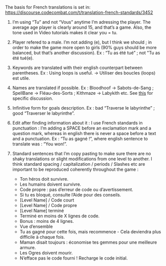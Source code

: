 The basis for French translations is set in: https://discourse.codecombat.com/t/translation-french-standards/3452

1. I’m using “Tu” and not “Vous” anytime I’m adressing the player. The average age player is clearly around 15, and that’s a game. Also, the tone used in Video tutorials makes it clear you = tu.

2. Player refered to a male. I’m not adding (e), but I think we should ; in order to make the game more open to girls (90% guys should be more balanced, but that’s another discussion). Ex : “Tu as été tué” ; not "Tu as été tué(e).

3. Keywords are translated with their english counterpart between parentheses. Ex : Using loops is useful. -> Utiliser des boucles (loops) est utile.

4. Names are translated if possible. Ex : Bloodhoof -> Sabots-de-Sang ; SpellBane -> Fléau-des-Sorts ; Kithmaze -> Labykith etc. See [this](http://discourse.codecombat.com/t/translation-standards-google-keywords/3440) for specific discussion.

5. Infinitive form for goals description. Ex : bad “Traverse le labyrinthe” ; good “Traverser le labyrinthe”.

6. Edit after finding information about it : I use French standards in punctuation : I’m adding a SPACE before an exclamation mark and a question mark, whereas in english there is never a space before a text and a punctuation. Ex : “Tu as gagné !”, where english sentence to translate was : “You won!”.

7. Standard sentences that I’m copy pasting to make sure there are no shaky translations or slight modifications from one level to another. I think standard spacing / capitalization / periods / Slashes etc are important to be reproduced coherently throughout the game :

   * Ton héros doit survivre.
   * Les humains doivent survivre.
   * Code propre : pas d’erreur de code ou d’avertissement.
   * Si tu es bloqué, consulte l’Aide pour des conseils.
   * [Level Name] / Code court
   * [Level Name] / Code propre
   * [Level Name] terminé
   * Terminé en moins de X lignes de code.
   * Bonus : moins de 4 lignes.
   * Vue d’ensemble
   * Tu as gagné pour cette fois, mais recommence - Cela deviendra plus difficile à chaque fois.
   * Maman disait toujours : économise tes gemmes pour une meilleure armure.
   * Les Ogres doivent mourir.
   * N’efface pas le code fourni ! Recharge le code initial.
